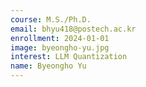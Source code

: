 ```yaml
---
course: M.S./Ph.D.
email: bhyu418@postech.ac.kr
enrollment: 2024-01-01
image: byeongho-yu.jpg
interest: LLM Quantization
name: Byeongho Yu
---
```

